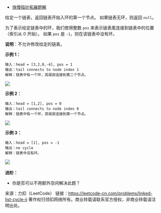 * [快慢指针拓展题解](https://leetcode-cn.com/problems/linked-list-cycle-ii/solution/kuai-man-zhi-zhen-by-powcai-4/)

给定一个链表，返回链表开始入环的第一个节点。 如果链表无环，则返回 ```null```。

为了表示给定链表中的环，我们使用整数 ```pos``` 来表示链表尾连接到链表中的位置（索引从 0 开始）。 如果 ```pos``` 是 ```-1```，则在该链表中没有环。

**说明**：不允许修改给定的链表。

**示例 1：**
```
输入：head = [3,2,0,-4], pos = 1
输出：tail connects to node index 1
解释：链表中有一个环，其尾部连接到第二个节点。
```

![](https://github.com/Zhenghao-Liu/LeetCode_problem-and-solution/blob/master/0142.环形链表II/circularlinkedlist.png)

**示例 2：**
```
输入：head = [1,2], pos = 0
输出：tail connects to node index 0
解释：链表中有一个环，其尾部连接到第一个节点。
```

![](https://github.com/Zhenghao-Liu/LeetCode_problem-and-solution/blob/master/0142.环形链表II/circularlinkedlist_test2.png)

**示例 3：**
```
输入：head = [1], pos = -1
输出：no cycle
解释：链表中没有环。
```

![](https://github.com/Zhenghao-Liu/LeetCode_problem-and-solution/blob/master/0142.环形链表II/circularlinkedlist_test3.png) 

**进阶：**
* 你是否可以不用额外空间解决此题？

来源：力扣（LeetCode）
链接：https://leetcode-cn.com/problems/linked-list-cycle-ii
著作权归领扣网络所有。商业转载请联系官方授权，非商业转载请注明出处。
